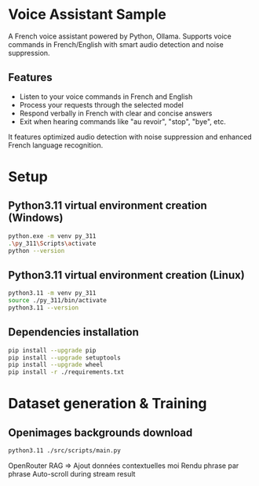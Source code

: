 # Voice Assistant Sample

A French voice assistant powered by Python, Ollama. Supports voice commands in French/English with smart audio detection and noise suppression.

## Features

- Listen to your voice commands in French and English
- Process your requests through the selected model
- Respond verbally in French with clear and concise answers
- Exit when hearing commands like "au revoir", "stop", "bye", etc.

It features optimized audio detection with noise suppression and enhanced French language recognition.

# Setup

## Python3.11 virtual environment creation (Windows)
```bash
python.exe -m venv py_311
.\py_311\Scripts\activate
python --version
```

## Python3.11 virtual environment creation (Linux)
```bash
python3.11 -m venv py_311
source ./py_311/bin/activate
python3.11 --version
```

## Dependencies installation
```bash
pip install --upgrade pip
pip install --upgrade setuptools
pip install --upgrade wheel
pip install -r ./requirements.txt
```

# Dataset generation & Training
## Openimages backgrounds download
```bash
python3.11 ./src/scripts/main.py
````

OpenRouter
RAG => Ajout données contextuelles moi
Rendu phrase par phrase
Auto-scroll during stream result